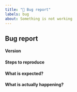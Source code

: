 ```yaml
---
title: "🐞 Bug report"
labels: bug
about: Something is not working
---
```


## Bug report

#### Version

#### Steps to reproduce

<!-- If you are reporting a bug that can ONLY be reproduced on your repository, PLEASE provide this repo link. That takes guessing work out of the way and saves us time. -->

#### What is expected?

#### What is actually happening?
